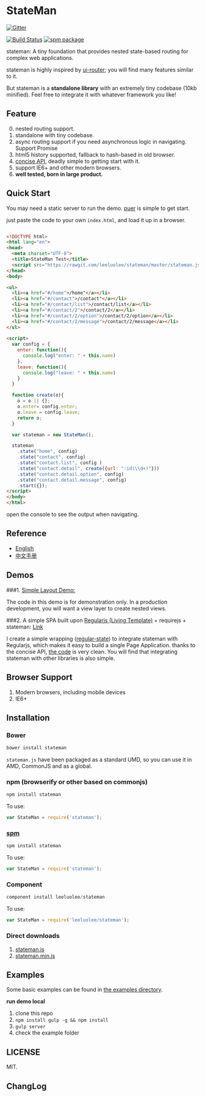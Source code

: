 StateMan
=======

[![Gitter](https://badges.gitter.im/Join%20Chat.svg)](https://gitter.im/leeluolee/stateman?utm_source=badge&utm_medium=badge&utm_campaign=pr-badge&utm_content=badge)


[![Build Status](http://img.shields.io/travis/regularjs/regular/master.svg?style=flat-square)](http://travis-ci.org/regularjs/regular)
[![spm package](http://spmjs.io/badge/stateman)](http://spmjs.io/package/stateman)


stateman: A tiny foundation that provides nested state-based routing for complex web applications. 


stateman is highly inspired by [ui-router](https://github.com/angular-ui/ui-router); you will find many features similar to it.

But stateman is a __standalone library__ with an extremely tiny codebase (10kb minified). Feel free to integrate it with whatever framework you like! 


## Feature

0. nested routing support.
1. standalone with tiny codebase.
2. async routing support if you need asynchronous logic in navigating. Support Promise
3. html5 history supported, fallback to hash-based in old browser. 
5. [concise API](https://github.com/leeluolee/stateman/tree/master/docs/API.md), deadly simple to getting start with it.
6. support IE6+ and other modern browsers.
7. __well tested, born in large product.__


## Quick Start

You may need a static server to run the demo. [puer](https://github.com/leeluolee/puer) is simple to get start.

just paste the code to your own `index.html`, and load it up in a browser. 

```html

<!DOCTYPE html>
<html lang="en">
<head>
  <meta charset="UTF-8">
  <title>StateMan Test</title>
  <script src="https://rawgit.com/leeluolee/stateman/master/stateman.js"></script>
</head>
<body>

<ul>
  <li><a href="#/home">/home"</a></li>
  <li><a href="#/contact">/contact"</a></li>
  <li><a href="#/contact/list">/contact/list</a></li>
  <li><a href="#/contact/2">/contact/2</a></li>
  <li><a href="#/contact/2/option">/contact/2/option</a></li>
  <li><a href="#/contact/2/message">/contact/2/message</a></li>
</ul>
  
<script>
  var config = {
    enter: function(){
      console.log("enter: " + this.name)
    },
    leave: function(){
      console.log("leave: " + this.name)
    }
  }

  function create(o){
    o = o || {};
    o.enter= config.enter;
    o.leave = config.leave;
    return o;
  }

  var stateman = new StateMan();

  stateman
    .state("home", config)
    .state("contact", config)
    .state("contact.list", config )
    .state("contact.detail", create({url: ":id(\\d+)"}))
    .state("contact.detail.option", config)
    .state("contact.detail.message", config)
    .start({});
</script>
</body>
</html>

```

open the console to see the output when navigating.



## Reference

- [English](http://leeluolee.github.io/stateman/)
- [中文手册](http://leeluolee.github.io/stateman/?API-zh)

## Demos

###1.  [Simple Layout Demo:](http://leeluolee.github.io/stateman/layout.html) 

The code in this demo is for demonstration only. In a production development, you will want a view layer to create nested views.

###2. A simple SPA built upon [Regularjs (Living Template)](https://github.com/regularjs/regular) + requirejs + stateman: [Link](http://regularjs.github.io/regular-state/requirejs/index-min.html)

I create a simple wrapping ([regular-state](https://github.com/regularjs/regular-state)) to integrate stateman with Regularjs, which makes it easy to build a single Page Application.  thanks to the concise API, [the code](https://github.com/regularjs/regular-state/blob/master/example/requirejs/index.js#L83) is very clean. You will find that integrating stateman with other libraries is also simple.




## Browser Support 

1. Modern browsers, including mobile devices
2. IE6+


## Installation

### Bower

```javascript
bower install stateman
```

`stateman.js` have been packaged as a standard UMD, so you can use it in AMD, CommonJS and as a global.

### npm (browserify or other based on commonjs)

```js
npm install stateman
```

To use:

```js
var StateMan = require('stateman');
```

### [spm](http://spmjs.io/package/stateman)

```js
spm install stateman
```

To use:

```js
var StateMan = require('stateman');
```

### Component

```js
component install leeluolee/stateman
```

To use:

```js
var StateMan = require('leeluolee/stateman');
```



### Direct downloads

1. [stateman.js](https://rawgit.com/leeluolee/stateman/master/stateman.js)
2. [stateman.min.js](https://rawgit.com/leeluolee/stateman/master/stateman.min.js)







## Examples

Some basic examples can be found in [the examples directory](https://github.com/leeluolee/stateman/tree/master/example).

__run demo local__

1. clone this repo
2. `npm install gulp -g && npm install`
3. `gulp server`
4.  check the example folder



## LICENSE

MIT.


## ChangLog





